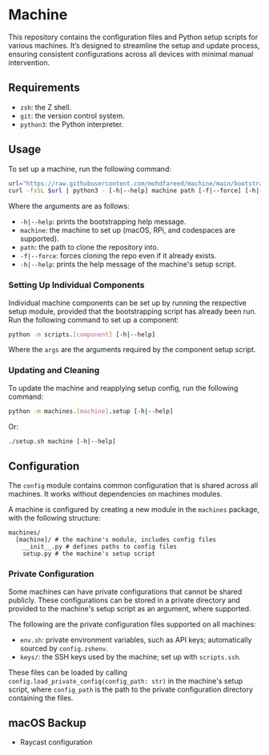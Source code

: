 # Machine

This repository contains the configuration files and Python setup scripts for
various machines. It’s designed to streamline the setup and update process,
ensuring consistent configurations across all devices with minimal manual
intervention.

## Requirements

- `zsh`: the Z shell.
- `git`: the version control system.
- `python3`: the Python interpreter.

## Usage

To set up a machine, run the following command:

```sh
url="https://raw.githubusercontent.com/mohdfareed/machine/main/bootstrap.py"
curl -fsSL $url | python3 - [-h|--help] machine path [-f|--force] [-h|--help]
```

Where the arguments are as follows:

- `-h|--help`: prints the bootstrapping help message.
- `machine`: the machine to set up (macOS, RPi, and codespaces are supported).
- `path`: the path to clone the repository into.
- `-f|--force`: forces cloning the repo even if it already exists.
- `-h|--help`: prints the help message of the machine's setup script.

### Setting Up Individual Components

Individual machine components can be set up by running the respective setup
module, provided that the bootstrapping script has already been run. Run the
following command to set up a component:

```sh
python -m scripts.[component] [-h|--help]
```

Where the `args` are the arguments required by the component setup script.

### Updating and Cleaning

To update the machine and reapplying setup config, run the following command:

```sh
python -m machines.[machine].setup [-h|--help]
```

Or:

```sh
./setup.sh machine [-h|--help]
```

## Configuration

The `config` module contains common configuration that is shared across all
machines. It works without dependencies on machines modules.

A machine is configured by creating a new module in the `machines` package,
with the following structure:

```plaintext
machines/
  [machine]/ # the machine's module, includes config files
    __init__.py # defines paths to config files
    setup.py # the machine's setup script
```

### Private Configuration

Some machines can have private configurations that cannot be shared publicly.
These configurations can be stored in a private directory and provided to the
machine's setup script as an argument, where supported.

The following are the private configuration files supported on all machines:

- `env.sh`: private environment variables, such as API keys; automatically
  sourced by `config.zshenv`.
- `keys/`: the SSH keys used by the machine; set up with `scripts.ssh`.

These files can be loaded by calling
`config.load_private_config(config_path: str)` in the machine's setup script,
where `config_path` is the path to the private configuration directory
containing the files.

## macOS Backup

- Raycast configuration
